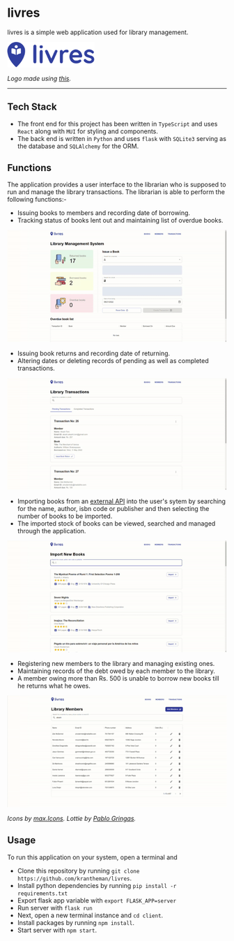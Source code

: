 # livres

livres is a simple web application used for library management.

<img src="./client/src/assets/livres.svg" alt="Logo" width="200"/>

_Logo made using [this](https://www.adobe.com/express/create/logo)._

---

## Tech Stack

- The front end for this project has been written in `TypeScript` and uses `React` along with `MUI` for styling and components.
- The back end is written in `Python` and uses `flask` with `SQLite3` serving as the database and `SQLAlchemy` for the ORM.

## Functions

The application provides a user interface to the librarian who is supposed to run and manage the library transactions. The librarian is able to perform the following functions:-

- Issuing books to members and recording date of borrowing.
- Tracking status of books lent out and maintaining list of overdue books.

![Home](./gifs/home.gif)

- Issuing book returns and recording date of returning.
- Altering dates or deleting records of pending as well as completed transactions.

![Transactions](./gifs/transactions.gif)

- Importing books from an [external API](https://frappe.io/api/method/frappe-library) into the user's sytem by searching for the name, author, isbn code or publisher and then selecting the number of books to be imported.
- The imported stock of books can be viewed, searched and managed through the application.

![Books](./gifs/books.gif)

- Registering new members to the library and managing existing ones.
- Maintaining records of the debt owed by each member to the library.
- A member owing more than Rs. 500 is unable to borrow new books till he returns what he owes.

![Members](./gifs/members.gif)

_Icons by [max.Icons](https://www.flaticon.com/packs/borrow-book-2). Lottie by [Pablo Gringas](https://lottiefiles.com/98121-empty-state)._

## Usage

To run this application on your system, open a terminal and

- Clone this repository by running `git clone https://github.com/krantheman/livres`.
- Install python dependencies by running `pip install -r requirements.txt`
- Export flask app variable with `export FLASK_APP=server`
- Run server with `flask run`
- Next, open a new terminal instance and `cd client`.
- Install packages by running `npm install`.
- Start server with `npm start`.
